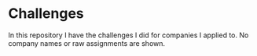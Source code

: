 # Challenges
In this repository I have the challenges I did for companies I applied to.
No company names or raw assignments are shown.